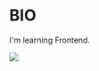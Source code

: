 <h1>BIO</h1>
<p>I'm learning Frontend.</p>

<div>
    <a href="https://twitter.com/wycha_">
        <img src="https://img.shields.io/twitter/follow/wycha_?color=blue&label=Twitter&logo=wycha_&style=for-the-badge" target"_blank">
    </a>
</div>



